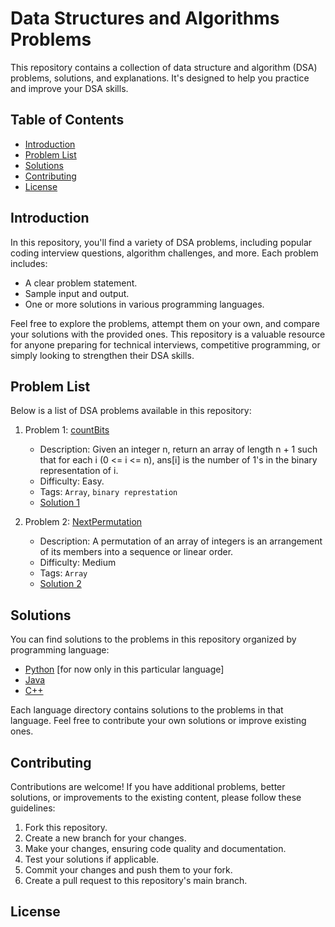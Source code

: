 # Data Structures and Algorithms Problems

This repository contains a collection of data structure and algorithm (DSA) problems, solutions, and explanations. It's designed to help you practice and improve your DSA skills.

## Table of Contents

- [Introduction](#introduction)
- [Problem List](#problem-list)
- [Solutions](#solutions)
- [Contributing](#contributing)
- [License](#license)

## Introduction

In this repository, you'll find a variety of DSA problems, including popular coding interview questions, algorithm challenges, and more. Each problem includes:

- A clear problem statement.
- Sample input and output.
- One or more solutions in various programming languages.

Feel free to explore the problems, attempt them on your own, and compare your solutions with the provided ones. This repository is a valuable resource for anyone preparing for technical interviews, competitive programming, or simply looking to strengthen their DSA skills.

## Problem List

Below is a list of DSA problems available in this repository:

1. Problem 1: [countBits](countBits)
   - Description: Given an integer n, return an array of length n + 1 such that for each i (0 <= i <= n), ans[i] is the number of 1's in the binary representation of i.
   - Difficulty: Easy.
   - Tags: `Array`, `binary represtation`
   - [Solution 1](https://github.com/ChetanChoudhary007/Data_Structure_and_Algorithm/blob/main/Arary_Easy/countBits.py)

2. Problem 2: [NextPermutation](NextPermutation)
   - Description: A permutation of an array of integers is an arrangement of its members into a sequence or linear order.
   - Difficulty: Medium
   - Tags: `Array`
   - [Solution 2](https://github.com/ChetanChoudhary007/Data_Structure_and_Algorithm/blob/main/Array_medium/next_permutation.py)
     
<!-- Add more problems as needed -->

## Solutions

You can find solutions to the problems in this repository organized by programming language:

- [Python](python/) [for now only in this particular language]
- [Java](java/)
- [C++](cpp/)

Each language directory contains solutions to the problems in that language. Feel free to contribute your own solutions or improve existing ones.

## Contributing

Contributions are welcome! If you have additional problems, better solutions, or improvements to the existing content, please follow these guidelines:

1. Fork this repository.
2. Create a new branch for your changes.
3. Make your changes, ensuring code quality and documentation.
4. Test your solutions if applicable.
5. Commit your changes and push them to your fork.
6. Create a pull request to this repository's main branch.

## License
